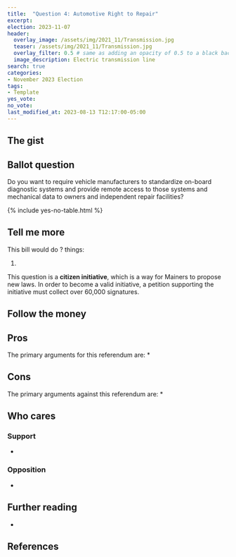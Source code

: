 ```yaml
---
title:  "Question 4: Automotive Right to Repair"
excerpt: 
election: 2023-11-07
header:
  overlay_image: /assets/img/2021_11/Transmission.jpg
  teaser: /assets/img/2021_11/Transmission.jpg
  overlay_filter: 0.5 # same as adding an opacity of 0.5 to a black background
  image_description: Electric transmission line
search: true
categories:
- November 2023 Election
tags:
- Template
yes_vote: 
no_vote: 
last_modified_at: 2023-08-13 T12:17:00-05:00
---
```

## The gist


## Ballot question
Do you want to require vehicle manufacturers to standardize on-board diagnostic systems and provide remote access to those systems and mechanical data to owners and independent repair facilities?

{% include yes-no-table.html %}


## Tell me more
This bill would do ? things:

1. 

This question is a **citizen initiative**, which is a way for Mainers to propose new laws. In order to become a valid initiative, a petition supporting the initiative must collect over 60,000 signatures.

## Follow the money


## Pros
The primary arguments for this referendum are:
* 

## Cons
The primary arguments against this referendum are:
* 

## Who cares
### Support
* 

### Opposition
* 

## Further reading
- 

## References
[^1]: Example

